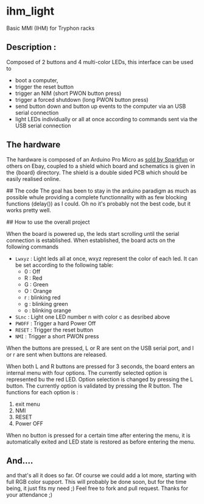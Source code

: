 # ihm_light
Basic MMI (IHM) for Tryphon racks

## Description :

Composed of 2 buttons and 4 multi-color LEDs, this interface can be used to
- boot a computer,
- trigger the reset button
- trigger an NIM (short PWON button press)
- trigger a forced shutdown (long PWON button press)
- send button down and button up events to the computer via an USB serial connection
- light LEDs individually or all at once according to commands sent via the USB serial connection

## The hardware
The hardware is composed of an Arduino Pro Micro as [sold by Sparkfun](https://www.sparkfun.com/products/12640) or others on Ebay, coupled to a shield which board and schematics is given in the {board} directory. The shield is a double sided PCB which should be easily realised online.

## The code
The goal has been to stay in the arduino paradigm as much as possible whule providing a complete functionnality with as few blocking functions (delay()) as I could. Oh no it's probably not the best code, but it works pretty well.

## How to use the overall project

When the board is powered up, the leds start scrolling until the serial connection is established.
When established, the board acts on the following commands

* `Lwxyz` : Light leds all at once, wxyz represent the color of each led. It can be set according to the following table:
  * 0 : Off
  * R : Red
  * G : Green
  * O : Orange
  * r : blinking red
  * g : blinking green
  * o : blinking orange
* `SLnc` : Light one LED number n with color c as desribed above
* `PWOFF` : Trigger a hard Power Off 
* `RESET` : Trigger the reset button
* `NMI` : Trigger a short PWON press

When the buttons are pressed, L or R are sent on the USB serial port, and l or r are sent when buttons are released.

When both L and R buttons are pressed for 3 seconds, the board enters an internal menu with four options. The currently selected option is represented bu the red LED. Option selection is changed by pressing the L button. The currently option is validated by pressing the R button. The functions for each option is :
1. exit menu
2. NMI
3. RESET
4. Power OFF

When no button is pressed for a certain time after entering the menu, it is automatically exited and LED state is restored as before entering the menu.

## And....

and that's all it does so far. Of course we could add a lot more, starting with full RGB color support. This will probably be done soon, but for the time being, it just fits my need ;) Feel free to fork and pull request. Thanks for your attendance ;)
